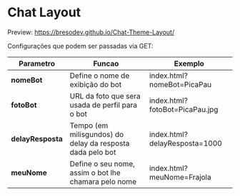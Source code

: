 # Chat Layout

Preview:
https://bresodev.github.io/Chat-Theme-Layout/
 
Configurações que podem ser passadas via GET:

| Parametro     | Funcao                                            | Exemplo                       |
| ------ | ------ | ------ |
| **nomeBot**       | Define o nome de exibição do bot                  | index.html?nomeBot=PicaPau    |
| **fotoBot**       | URL da foto que sera usada de perfil para o bot   | index.html?fotoBot=PicaPau.jpg|
| **delayResposta** | Tempo (em milisgundos) do delay da resposta dada pelo bot | index.html?delayResposta=1000 |
|**meuNome**|Define o seu nome, assim o bot lhe chamara pelo nome|index.html?meuNome=Frajola
 

